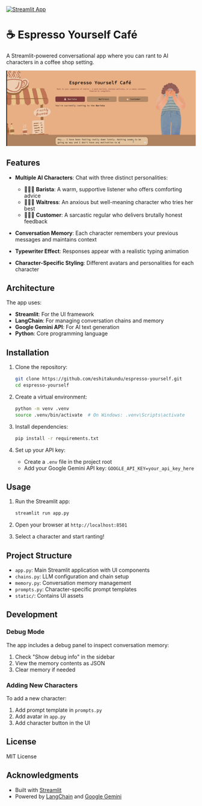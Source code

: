 [![Streamlit App](https://img.shields.io/badge/Live_App-Click_Here-brightgreen?style=for-the-badge)](https://espress.streamlit.app/)

# ☕ Espresso Yourself Café

A Streamlit-powered conversational app where you can rant to AI characters in a coffee shop setting.

![Café Demo](static/Espresso_Yourself_Preview.gif)

## Features

- **Multiple AI Characters**: Chat with three distinct personalities:
  - 🧑🏻‍🍳 **Barista**: A warm, supportive listener who offers comforting advice
  - 🧍🏻‍♀️ **Waitress**: An anxious but well-meaning character who tries her best
  - 🧑🏻‍🦰 **Customer**: A sarcastic regular who delivers brutally honest feedback

- **Conversation Memory**: Each character remembers your previous messages and maintains context
- **Typewriter Effect**: Responses appear with a realistic typing animation
- **Character-Specific Styling**: Different avatars and personalities for each character

## Architecture

The app uses:
- **Streamlit**: For the UI framework
- **LangChain**: For managing conversation chains and memory
- **Google Gemini API**: For AI text generation
- **Python**: Core programming language

## Installation

1. Clone the repository:
   ```bash
   git clone https://github.com/eshitakundu/espresso-yourself.git
   cd espresso-yourself
   ```

2. Create a virtual environment:
   ```bash
   python -m venv .venv
   source .venv/bin/activate  # On Windows: .venv\Scripts\activate
   ```

3. Install dependencies:
   ```bash
   pip install -r requirements.txt
   ```

4. Set up your API key:
   - Create a `.env` file in the project root
   - Add your Google Gemini API key: `GOOGLE_API_KEY=your_api_key_here`

## Usage

1. Run the Streamlit app:
   ```bash
   streamlit run app.py
   ```

2. Open your browser at `http://localhost:8501`

3. Select a character and start ranting!

## Project Structure

- `app.py`: Main Streamlit application with UI components
- `chains.py`: LLM configuration and chain setup
- `memory.py`: Conversation memory management
- `prompts.py`: Character-specific prompt templates
- `static/`: Contains UI assets

## Development

### Debug Mode

The app includes a debug panel to inspect conversation memory:
1. Check "Show debug info" in the sidebar
2. View the memory contents as JSON
3. Clear memory if needed

### Adding New Characters

To add a new character:
1. Add prompt template in `prompts.py`
2. Add avatar in `app.py`
3. Add character button in the UI

## License

MIT License

## Acknowledgments

- Built with [Streamlit](https://streamlit.io/)
- Powered by [LangChain](https://www.langchain.com/) and [Google Gemini](https://deepmind.google/technologies/gemini/)
